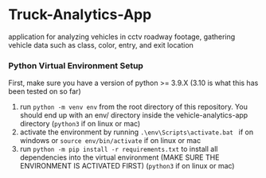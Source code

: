 # Truck-Analytics-App

application for analyzing vehicles in cctv roadway footage, gathering vehicle data such as class, color, entry, and exit location

### Python Virtual Environment Setup

First, make sure you have a version of python >= 3.9.X (3.10 is what this has
been tested on so far)

1. run `python -m venv env` from the root directory of this repository. You should
   end up with an env/ directory inside the vehicle-analytics-app directory (`python3`
   if on linux or mac)
2. activate the environment by running `.\env\Scripts\activate.bat ` if on windows
   or `source env/bin/activate` if on linux or mac
3. run `python -m pip install -r requirements.txt` to install all dependencies
   into the virtual environment (MAKE SURE THE ENVIRONMENT IS ACTIVATED FIRST) (`python3`
   if on linux or mac)
